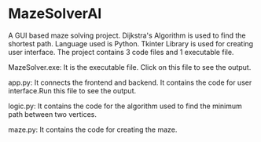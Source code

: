 # MazeSolverAI
A GUI based maze solving project.
Dijkstra's Algorithm is used to find the shortest path.
Language used is Python.
Tkinter Library is used for creating user interface.
The project contains 3 code files and 1 executable file.

MazeSolver.exe: It is the executable file. Click on this file to see the output.

app.py: It connects the frontend and backend. It contains the code for user interface.Run this file to see the output.

logic.py: It contains the code for the algorithm used to find the minimum path between two vertices.

maze.py: It contains the code for creating the maze.

